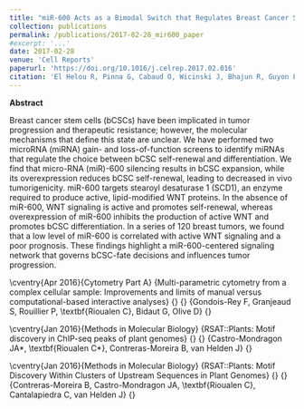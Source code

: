 ```yaml
---
title: "miR-600 Acts as a Bimodal Switch that Regulates Breast Cancer Stem Cell Fate through WNT Signaling"
collection: publications
permalink: /publications/2017-02-28_mir600_paper
#excerpt: '...'
date: 2017-02-28
venue: 'Cell Reports'
paperurl: 'https://doi.org/10.1016/j.celrep.2017.02.016'
citation: 'El Helou R, Pinna G, Cabaud O, Wicinski J, Bhajun R, Guyon L, Rioualen C, Finetti P, Gros A, Mari B, Barbry P, Bertucci F, Bidaut G, Harel-Bellan A, Birnbaum D, Charafe-Jauffret E, Ginestier C (2017). miR-600 Acts as a Bimodal Switch that Regulates Breast Cancer Stem Cell Fate through WNT Signaling. Cell Rep. 2017 Feb 28;18(9):2256-2268. doi: 10.1016/j.celrep.2017.02.016.'
---
```


**Abstract**

Breast cancer stem cells (bCSCs) have been implicated in tumor progression and therapeutic resistance; 
however, the molecular mechanisms that define this state are unclear. 
We have performed two microRNA (miRNA) gain- and loss-of-function screens to identify miRNAs that regulate the choice between bCSC self-renewal and differentiation. 
We find that micro-RNA (miR)-600 silencing results in bCSC expansion, while its overexpression reduces bCSC self-renewal, 
leading to decreased in vivo tumorigenicity. miR-600 targets stearoyl desaturase 1 (SCD1), an enzyme required to produce active, 
lipid-modified WNT proteins. In the absence of miR-600, WNT signaling is active and promotes self-renewal, whereas overexpression of miR-600 
inhibits the production of active WNT and promotes bCSC differentiation. In a series of 120 breast tumors, we found that a low level of miR-600 
is correlated with active WNT signaling and a poor prognosis. These findings highlight a miR-600-centered signaling network 
that governs bCSC-fate decisions and influences tumor progression.




\cventry{Apr 2016}{Cytometry Part A}
{Multi-parametric cytometry from a complex cellular sample: Improvements and limits of manual versus computational-based interactive analyses}
{}
{}
{Gondois-Rey F, Granjeaud S, Rouillier P, \textbf{Rioualen C}, Bidaut G, Olive D}
{}

\cventry{Jan 2016}{Methods in Molecular Biology}
{RSAT::Plants: Motif discovery in ChIP-seq peaks of plant genomes}
{}
{}
{Castro-Mondragon JA*, \textbf{Rioualen C*}, Contreras-Moreira B, van Helden J}
{}

\cventry{Jan 2016}{Methods in Molecular Biology}
{RSAT::Plants: Motif Discovery Within Clusters of Upstream Sequences in Plant Genomes}
{}
{}
{Contreras-Moreira B, Castro-Mondragon JA, \textbf{Rioualen C}, Cantalapiedra C, van Helden J}
{}
